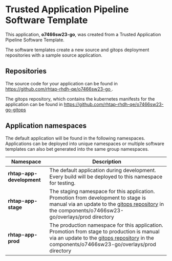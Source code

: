 # Trusted Application Pipeline Software Template

This application, **o7466sw23-go**, was created from a Trusted Application Pipeline Software Template.

The software templates create a new source and gitops deployment repositories with a sample source application. 

## Repositories

The source code for your application can be found in [https://github.com/rhtap-rhdh-qe/o7466sw23-go ](https://github.com/rhtap-rhdh-qe/o7466sw23-go ).
 
The gitops repository, which contains the kubernetes manifests for the application can be found in 
[https://github.com/rhtap-rhdh-qe/o7466sw23-go-gitops ](https://github.com/rhtap-rhdh-qe/o7466sw23-go-gitops ) 

## Application namespaces 

The default application will be found in the following namespaces. Applications can be deployed into unique namespaces or multiple software templates can also bet generated into the same group namespaces.  

|  Namespace   |  Description   |  
| -------- | -------- |   
| **rhtap-app-development** | The default application during development. Every build will be deployed to this namespace for testing. | 
| **rhtap-app-stage** | The staging namespace for this application. Promotion from development to stage is manual via an update to the [gitops repository](https://github.com/rhtap-rhdh-qe/o7466sw23-go-gitops ) in the components/o7466sw23-go/overlays/prod directory |  
| **rhtap-app-prod** | The production namespace for this application. Promotion from stage to production is manual via an update to the [gitops repository](https://github.com/rhtap-rhdh-qe/o7466sw23-go-gitops ) in the components/o7466sw23-go/overlays/prod directory | 